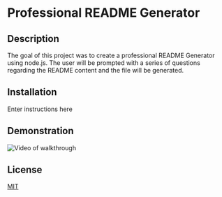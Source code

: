 
  # Professional README Generator
  
  ## Description
  
  The goal of this project was to create a professional README Generator using node.js. The user will be prompted with a series of questions regarding the README content and the file will be generated.
  
  ## Installation
  
  Enter instructions here
  
  
  ## Demonstration
  
 ![Video of walkthrough](assets/Demo)
  
  
  ## License
  
[MIT](https://github.com/abbeyschu/READMEgenerator/raw/main/assets/license.txt)
  
